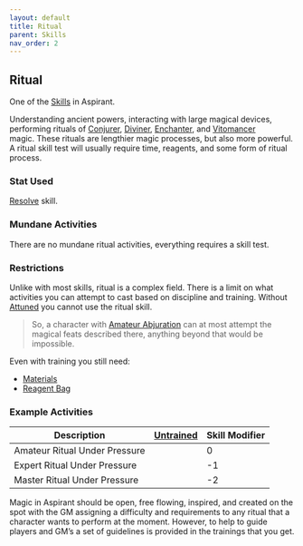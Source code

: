 ```yaml
---
layout: default
title: Ritual
parent: Skills
nav_order: 2
---
```

## Ritual
One of the [Skills](Skills) in Aspirant. 

Understanding ancient powers, interacting with large magical devices, performing rituals of [Conjurer](Conjurer), [Diviner](Diviner), [Enchanter](Enchanter), and [Vitomancer](Vitomancer) magic. These rituals are lengthier magic processes, but also more powerful. A ritual skill test will usually require time, reagents, and some form of ritual process.

### Stat Used
[Resolve](Resolve) skill.

### Mundane Activities
There are no mundane ritual activities, everything requires a skill test.

### Restrictions
Unlike with most skills, ritual is a complex field. There is a limit on what activities you can attempt to cast based on discipline and training. Without [Attuned](Magic-Training#Attuned) you cannot use the ritual skill.

> So, a character with [Amateur Abjuration](Abjurer#Amateur%20Abjuration) can at most attempt the magical feats described there, anything beyond that would be impossible. 

Even with training you still need:
* [Materials](Materials)
* [Reagent Bag](Example-Gear#Reagent%20Bag)

### Example Activities

| Description                   | [Untrained](Skills#Untrained) | Skill Modifier |
| ----------------------------- | ----------------------------- | -------------- |
| Amateur Ritual Under Pressure |                               | 0              |
| Expert Ritual Under Pressure  |                               | -1             |
| Master Ritual Under Pressure  |                               | -2             |

Magic in Aspirant should be open, free flowing, inspired, and created on the spot with the GM assigning a difficulty and requirements to any ritual that a character wants to perform at the moment. However, to help to guide players and GM’s a set of guidelines is provided in the trainings that you get.